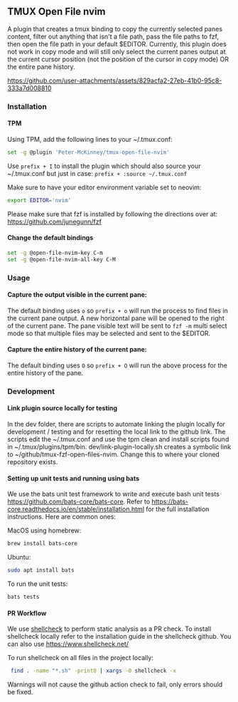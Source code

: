 ## TMUX Open File nvim

A plugin that creates a tmux binding to copy the currently selected panes content, filter out anything that isn't a file path, pass the file paths to fzf, then open the file path in your default $EDITOR. Currently, this plugin does not work in copy mode and will still only select the current panes output at the current cursor position (not the position of the cursor in copy mode) OR the entire pane history.

https://github.com/user-attachments/assets/829acfa2-27eb-41b0-95c8-333a7d008810

### Installation 

#### TPM

Using TPM, add the following lines to your ~/.tmux.conf:

```bash
set -g @plugin 'Peter-McKinney/tmux-open-file-nvim'
```

Use `prefix + I` to install the plugin which should also source your ~/.tmux.conf but just in case: `prefix + :source ~/.tmux.conf`

Make sure to have your editor environment variable set to neovim:

```bash
export EDITOR='nvim'
```

Please make sure that fzf is installed by following the directions over at: https://github.com/junegunn/fzf

#### Change the default bindings

```bash
set -g @open-file-nvim-key C-m
set -g @open-file-nvim-all-key C-M
```

### Usage

#### Capture the output visible in the current pane: 

The default binding uses `o` so `prefix + o` will run the process to find files in the current pane output. A new horizontal pane will be opened to the right of the current pane. The pane visible text will be sent to `fzf -m` multi select mode so that multiple files may be selected and sent to the $EDITOR.

#### Capture the entire history of the current pane:

The default binding uses `O` so `prefix + O` will run the above process for the entire history of the pane.

### Development

#### Link plugin source locally for testing

In the dev folder, there are scripts to automate linking the plugin locally for development / testing and for resetting the local link to the github link. The scripts edit the ~/.tmux.conf and use the tpm clean and install scripts found in ~/.tmux/plugins/tpm/bin. dev/link-plugin-locally.sh creates a symbolic link to ~/github/tmux-fzf-open-files-nvim. Change this to where your cloned repository exists. 

#### Setting up unit tests and running using bats

We use the bats unit test framework to write and execute bash unit tests https://github.com/bats-core/bats-core. Refer to https://bats-core.readthedocs.io/en/stable/installation.html for the full installation instructions. Here are common ones: 

MacOS using homebrew: 
```bash
brew install bats-core
```

Ubuntu:
```bash
sudo apt install bats
```

To run the unit tests:
```bash
bats tests
```

#### PR Workflow

We use [shellcheck](https://github.com/koalaman/shellcheck) to perform static analysis as a PR check. To install shellcheck locally refer to the installation guide in the shellcheck github. You can also use https://www.shellcheck.net/

To run shellcheck on all files in the project locally:

```bash
 find . -name "*.sh" -print0 | xargs -0 shellcheck -x
```

Warnings will not cause the github action check to fail, only errors should be fixed. 
